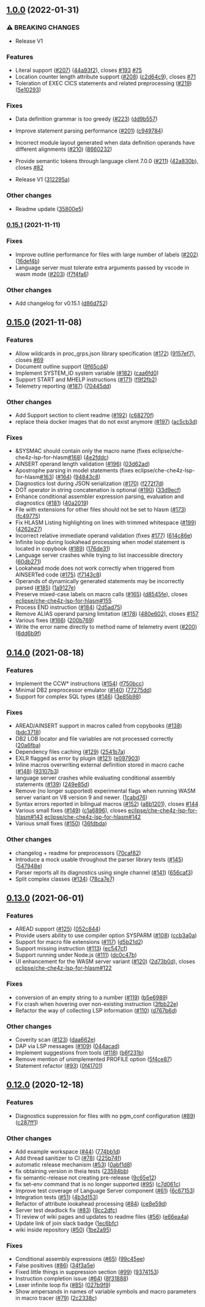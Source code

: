 ## [1.0.0](https://github.com/eclipse/che-che4z-lsp-for-hlasm/compare/0.15.1...1.0.0) (2022-01-31)


### ⚠ BREAKING CHANGES

* Release V1

### Features

* Literal support ([#207](https://github.com/eclipse/che-che4z-lsp-for-hlasm/issues/207)) ([44a93f2](https://github.com/eclipse/che-che4z-lsp-for-hlasm/commit/44a93f28a124ba873811f0a5f314e02c1693655f)), closes [#193](https://github.com/eclipse/che-che4z-lsp-for-hlasm/issues/193) [#75](https://github.com/eclipse/che-che4z-lsp-for-hlasm/issues/75)
* Location counter length attribute support ([#208](https://github.com/eclipse/che-che4z-lsp-for-hlasm/issues/208)) ([c2d64c9](https://github.com/eclipse/che-che4z-lsp-for-hlasm/commit/c2d64c9023ce438af7e3737ced4330a9f5f805bb)), closes [#71](https://github.com/eclipse/che-che4z-lsp-for-hlasm/issues/71)
* Toleration of EXEC CICS statements and related preprocessing ([#219](https://github.com/eclipse/che-che4z-lsp-for-hlasm/issues/219)) ([5e10293](https://github.com/eclipse/che-che4z-lsp-for-hlasm/commit/5e10293594d96dcd64446de49c68a83e98a13ca9))


### Fixes

* Data definition grammar is too greedy ([#223](https://github.com/eclipse/che-che4z-lsp-for-hlasm/issues/223)) ([dd9b557](https://github.com/eclipse/che-che4z-lsp-for-hlasm/commit/dd9b55773cb887c6e538872529fbcf5e408f6dca))
* Improve statement parsing performance ([#201](https://github.com/eclipse/che-che4z-lsp-for-hlasm/issues/201)) ([c949784](https://github.com/eclipse/che-che4z-lsp-for-hlasm/commit/c949784a87fb4b48dfdd6c37e54c4e205711da9d))
* Incorrect module layout generated when data definition operands have different alignments ([#210](https://github.com/eclipse/che-che4z-lsp-for-hlasm/issues/210)) ([8660232](https://github.com/eclipse/che-che4z-lsp-for-hlasm/commit/8660232500d8ce38ea1f8d5fe02bac15c590fe2c))
* Provide semantic tokens through language client 7.0.0 ([#211](https://github.com/eclipse/che-che4z-lsp-for-hlasm/issues/211)) ([42a830b](https://github.com/eclipse/che-che4z-lsp-for-hlasm/commit/42a830b52586b358f9ef73dbe72a41a6ce8d7357)), closes [#82](https://github.com/eclipse/che-che4z-lsp-for-hlasm/issues/82)


* Release V1 ([312295a](https://github.com/eclipse/che-che4z-lsp-for-hlasm/commit/312295a53f9b30245dce3f4c07bf05ba4246625e))


### Other changes

* Readme update ([35800e5](https://github.com/eclipse/che-che4z-lsp-for-hlasm/commit/35800e57e560323dd21d24d1a1fe171ea56f8de8))

### [0.15.1](https://github.com/eclipse/che-che4z-lsp-for-hlasm/compare/0.15.0...0.15.1) (2021-11-11)


### Fixes

* Improve outline performance for files with large number of labels ([#202](https://github.com/eclipse/che-che4z-lsp-for-hlasm/issues/202)) ([16def4b](https://github.com/eclipse/che-che4z-lsp-for-hlasm/commit/16def4bb701049a031d7b66fb876daa382c3d4bd))
* Language server must tolerate extra arguments passed by vscode in wasm mode ([#203](https://github.com/eclipse/che-che4z-lsp-for-hlasm/issues/203)) ([f7f4fa6](https://github.com/eclipse/che-che4z-lsp-for-hlasm/commit/f7f4fa6bc6e3555ed093ebf1fcc7f07ff1fad37c))


### Other changes

* Add changelog for v0.15.1 ([d86d752](https://github.com/eclipse/che-che4z-lsp-for-hlasm/commit/d86d752f36512604ecf930b561e402cc8dc77afb))

## [0.15.0](https://github.com/eclipse/che-che4z-lsp-for-hlasm/compare/0.14.0...0.15.0) (2021-11-08)


### Features

* Allow wildcards in proc_grps.json library specification ([#172](https://github.com/eclipse/che-che4z-lsp-for-hlasm/issues/172)) ([9157ef7](https://github.com/eclipse/che-che4z-lsp-for-hlasm/commit/9157ef78e903c80e484eaa6ec6f6970bd4647093)), closes [#69](https://github.com/eclipse/che-che4z-lsp-for-hlasm/issues/69)
* Document outline support ([9f65cd4](https://github.com/eclipse/che-che4z-lsp-for-hlasm/commit/9f65cd4f6a473a349639b49b9836b020ad507788))
* Implement SYSTEM_ID system variable ([#182](https://github.com/eclipse/che-che4z-lsp-for-hlasm/issues/182)) ([caa6fd0](https://github.com/eclipse/che-che4z-lsp-for-hlasm/commit/caa6fd04b380a6735a1379ff77f04b25c99b4cc2))
* Support START and MHELP instructions ([#171](https://github.com/eclipse/che-che4z-lsp-for-hlasm/issues/171)) ([f9f2fb2](https://github.com/eclipse/che-che4z-lsp-for-hlasm/commit/f9f2fb2852a7feed5e1fdca4a771588b15758762))
* Telemetry reporting ([#187](https://github.com/eclipse/che-che4z-lsp-for-hlasm/issues/187)) ([70445dd](https://github.com/eclipse/che-che4z-lsp-for-hlasm/commit/70445ddd3db3d1a8344aa151c7651c5e802459aa))


### Other changes

* Add Support section to client readme ([#192](https://github.com/eclipse/che-che4z-lsp-for-hlasm/issues/192)) ([c68270f](https://github.com/eclipse/che-che4z-lsp-for-hlasm/commit/c68270f53cfd9f6bf15289d35d75bb8fa75ddb84))
* replace theia docker images that do not exist anymore ([#197](https://github.com/eclipse/che-che4z-lsp-for-hlasm/issues/197)) ([ac5cb3d](https://github.com/eclipse/che-che4z-lsp-for-hlasm/commit/ac5cb3df74f0a80d8cab481469255e251854f3f8))


### Fixes

* &SYSMAC should contain only the macro name (fixes eclipse/che-che4z-lsp-for-hlasm[#168](https://github.com/eclipse/che-che4z-lsp-for-hlasm/issues/168)) ([4e2fddc](https://github.com/eclipse/che-che4z-lsp-for-hlasm/commit/4e2fddce850712783d6cfb14091af21692076a53))
* AINSERT operand length validation ([#196](https://github.com/eclipse/che-che4z-lsp-for-hlasm/issues/196)) ([03d62ad](https://github.com/eclipse/che-che4z-lsp-for-hlasm/commit/03d62ad65d1ed4167f60f7e41c6319118955dca5))
* Apostrophe parsing in model statements (fixes eclipse/che-che4z-lsp-for-hlasm[#163](https://github.com/eclipse/che-che4z-lsp-for-hlasm/issues/163)) ([#164](https://github.com/eclipse/che-che4z-lsp-for-hlasm/issues/164)) ([94843c8](https://github.com/eclipse/che-che4z-lsp-for-hlasm/commit/94843c8a8facdc621058b00100129331da67e66a))
* Diagnostics lost during JSON serialization ([#170](https://github.com/eclipse/che-che4z-lsp-for-hlasm/issues/170)) ([f272f7d](https://github.com/eclipse/che-che4z-lsp-for-hlasm/commit/f272f7d9820488a9ecda52d909679f67507cf2b7))
* DOT operator in string concatenation is optional ([#190](https://github.com/eclipse/che-che4z-lsp-for-hlasm/issues/190)) ([33d9ecf](https://github.com/eclipse/che-che4z-lsp-for-hlasm/commit/33d9ecfd14b7a9418418c640d164f7c1f6c73fc0))
* Enhance conditional assembler expression parsing, evaluation and diagnostics ([#181](https://github.com/eclipse/che-che4z-lsp-for-hlasm/issues/181)) ([40a2019](https://github.com/eclipse/che-che4z-lsp-for-hlasm/commit/40a2019b59e8fdc240b65da9537145b87e524de1))
* File with extensions for other files should not be set to hlasm ([#173](https://github.com/eclipse/che-che4z-lsp-for-hlasm/issues/173)) ([fc49775](https://github.com/eclipse/che-che4z-lsp-for-hlasm/commit/fc497751149b72c2b2a318b618928adabcd18032))
* Fix HLASM Listing highlighting on lines with trimmed whitespace ([#199](https://github.com/eclipse/che-che4z-lsp-for-hlasm/issues/199)) ([4262e27](https://github.com/eclipse/che-che4z-lsp-for-hlasm/commit/4262e27861eef1aa7ed87fd8bcac898e6b679bff))
* Incorrect relative immediate operand validation (fixes [#177](https://github.com/eclipse/che-che4z-lsp-for-hlasm/issues/177)) ([614c86e](https://github.com/eclipse/che-che4z-lsp-for-hlasm/commit/614c86e844fa7ff47c86b9ceec52f484e0d672aa))
* Infinite loop during lookahead processing when model statement is located in copybook ([#189](https://github.com/eclipse/che-che4z-lsp-for-hlasm/issues/189)) ([176de31](https://github.com/eclipse/che-che4z-lsp-for-hlasm/commit/176de31a040fe67e59a8abcf2852a63a3a1af5c1))
* Language server crashes while trying to list inaccessible directory ([60db271](https://github.com/eclipse/che-che4z-lsp-for-hlasm/commit/60db2715b7a5356a102d80bb22a3add834b00a53))
* Lookahead mode does not work correctly when triggered from AINSERTed code ([#175](https://github.com/eclipse/che-che4z-lsp-for-hlasm/issues/175)) ([f7143c8](https://github.com/eclipse/che-che4z-lsp-for-hlasm/commit/f7143c8326f5ddbdea46827e7ccd2a700c841a33))
* Operands of dynamically generated statements may be incorrectly parsed ([#185](https://github.com/eclipse/che-che4z-lsp-for-hlasm/issues/185)) ([1a9127e](https://github.com/eclipse/che-che4z-lsp-for-hlasm/commit/1a9127e509cd0cf4137a3bc4a6d92ab742cb616f))
* Preserve mixed-case labels on macro calls ([#165](https://github.com/eclipse/che-che4z-lsp-for-hlasm/issues/165)) ([d8545fe](https://github.com/eclipse/che-che4z-lsp-for-hlasm/commit/d8545fee66cf2987d9cdf179529df4d7987d9c6e)), closes [eclipse/che-che4z-lsp-for-hlasm#155](https://github.com/eclipse/che-che4z-lsp-for-hlasm/issues/155)
* Process END instruction ([#184](https://github.com/eclipse/che-che4z-lsp-for-hlasm/issues/184)) ([2d5ad75](https://github.com/eclipse/che-che4z-lsp-for-hlasm/commit/2d5ad7593f78a50483d528568996a4e6af701581))
* Remove ALIAS operand parsing limitation ([#178](https://github.com/eclipse/che-che4z-lsp-for-hlasm/issues/178)) ([480e602](https://github.com/eclipse/che-che4z-lsp-for-hlasm/commit/480e602c30fc6cf0cddcd017ee4abe66d75fc043)), closes [#157](https://github.com/eclipse/che-che4z-lsp-for-hlasm/issues/157)
* Various fixes ([#166](https://github.com/eclipse/che-che4z-lsp-for-hlasm/issues/166)) ([200b769](https://github.com/eclipse/che-che4z-lsp-for-hlasm/commit/200b769e5da0082be264971fdc4a916d63426211))
* Write the error name directly to method name of telemetry event ([#200](https://github.com/eclipse/che-che4z-lsp-for-hlasm/issues/200)) ([6dd6b9f](https://github.com/eclipse/che-che4z-lsp-for-hlasm/commit/6dd6b9f91cfb10791809c5e4b833a4e1a78e693c))

## [0.14.0](https://github.com/eclipse/che-che4z-lsp-for-hlasm/compare/0.13.0...0.14.0) (2021-08-18)


### Features

* Implement the CCW* instructions ([#154](https://github.com/eclipse/che-che4z-lsp-for-hlasm/issues/154)) ([f750bcc](https://github.com/eclipse/che-che4z-lsp-for-hlasm/commit/f750bccc051abea4b1141a71720df109f0a3a670))
* Minimal DB2 preprocessor emulator ([#140](https://github.com/eclipse/che-che4z-lsp-for-hlasm/issues/140)) ([77275dd](https://github.com/eclipse/che-che4z-lsp-for-hlasm/commit/77275dd91e8a8ba40ca8a60bd2d47435ccf39ff5))
* Support for complex SQL types ([#146](https://github.com/eclipse/che-che4z-lsp-for-hlasm/issues/146)) ([3e85b98](https://github.com/eclipse/che-che4z-lsp-for-hlasm/commit/3e85b98b476eb0b66566a9e729d540fe8fbb8f36))


### Fixes

* AREAD/AINSERT support in macros called from copybooks ([#138](https://github.com/eclipse/che-che4z-lsp-for-hlasm/issues/138)) ([bdc3718](https://github.com/eclipse/che-che4z-lsp-for-hlasm/commit/bdc371894730eef021f08f8cadb45f07d622ba6e))
* DB2 LOB locator and file variables are not processed correctly ([20a6fba](https://github.com/eclipse/che-che4z-lsp-for-hlasm/commit/20a6fba747ca19682806eeadeef1ced851b881ea))
* Dependency files caching ([#129](https://github.com/eclipse/che-che4z-lsp-for-hlasm/issues/129)) ([2541b7a](https://github.com/eclipse/che-che4z-lsp-for-hlasm/commit/2541b7a18070e10071b5586827659f6695d54755))
* EXLR flagged as error by plugin ([#121](https://github.com/eclipse/che-che4z-lsp-for-hlasm/issues/121)) ([e097903](https://github.com/eclipse/che-che4z-lsp-for-hlasm/commit/e097903698dcafac65c3ccc01faea6a78e9cc85d))
* Inline macros overwriting external definition stored in macro cache ([#148](https://github.com/eclipse/che-che4z-lsp-for-hlasm/issues/148)) ([93107b3](https://github.com/eclipse/che-che4z-lsp-for-hlasm/commit/93107b315298ce9b3f5652f28b8ad7a3b8a7dbf3))
* language server crashes while evaluating conditional assembly statements ([#139](https://github.com/eclipse/che-che4z-lsp-for-hlasm/issues/139)) ([249e85d](https://github.com/eclipse/che-che4z-lsp-for-hlasm/commit/249e85d2da17caca532d8fadd8517f215a4dbfd4))
* Remove (no longer supported) experimental flags when running WASM server variant on V8 version 9 and newer. ([1cabd76](https://github.com/eclipse/che-che4z-lsp-for-hlasm/commit/1cabd76999fdffa7a8e700e943813c9f41ac3431))
* Syntax errors reported in bilingual macros ([#152](https://github.com/eclipse/che-che4z-lsp-for-hlasm/issues/152)) ([a8b1201](https://github.com/eclipse/che-che4z-lsp-for-hlasm/commit/a8b1201c7cddef5c9d5b5a00b6ae71d3a6e75641)), closes [#144](https://github.com/eclipse/che-che4z-lsp-for-hlasm/issues/144)
* Various small fixes ([#149](https://github.com/eclipse/che-che4z-lsp-for-hlasm/issues/149)) ([c1a6896](https://github.com/eclipse/che-che4z-lsp-for-hlasm/commit/c1a6896ed799efa91f9cc7ff10f5f5d6b7981de3)), closes [eclipse/che-che4z-lsp-for-hlasm#143](https://github.com/eclipse/che-che4z-lsp-for-hlasm/issues/143) [eclipse/che-che4z-lsp-for-hlasm#142](https://github.com/eclipse/che-che4z-lsp-for-hlasm/issues/142)
* Various small fixes ([#150](https://github.com/eclipse/che-che4z-lsp-for-hlasm/issues/150)) ([36fdbda](https://github.com/eclipse/che-che4z-lsp-for-hlasm/commit/36fdbda1ca93e5a3d4ca173f6253f2b04c6ed53f))


### Other changes

* changelog + readme for preprocessors ([70caf82](https://github.com/eclipse/che-che4z-lsp-for-hlasm/commit/70caf8292ca64b82f94533de3b83002f42a20168))
* Introduce a  mock usable throughout the parser library tests ([#145](https://github.com/eclipse/che-che4z-lsp-for-hlasm/issues/145)) ([547948e](https://github.com/eclipse/che-che4z-lsp-for-hlasm/commit/547948e1a82f701338aa42de57c7f4e18f58c408))
* Parser reports all its diagnostics using single channel ([#141](https://github.com/eclipse/che-che4z-lsp-for-hlasm/issues/141)) ([656caf3](https://github.com/eclipse/che-che4z-lsp-for-hlasm/commit/656caf3a21d231713b7d66a8cdbf26091a4a20ac))
* Split complex classes ([#134](https://github.com/eclipse/che-che4z-lsp-for-hlasm/issues/134)) ([78ca7e7](https://github.com/eclipse/che-che4z-lsp-for-hlasm/commit/78ca7e75189df5123379110b2e1bb20b7552143e))

## [0.13.0](https://github.com/eclipse/che-che4z-lsp-for-hlasm/compare/0.12.0...0.13.0) (2021-06-01)


### Features

* AREAD support ([#125](https://github.com/eclipse/che-che4z-lsp-for-hlasm/issues/125)) ([052c844](https://github.com/eclipse/che-che4z-lsp-for-hlasm/commit/052c84463cdd2bb390877ae682abca385a4c05ca))
* Provide users ability to use compiler option SYSPARM ([#108](https://github.com/eclipse/che-che4z-lsp-for-hlasm/issues/108)) ([ccb3a0a](https://github.com/eclipse/che-che4z-lsp-for-hlasm/commit/ccb3a0a38ef562cbee9ae2348ef278d352ced74a))
* Support for macro file extensions ([#117](https://github.com/eclipse/che-che4z-lsp-for-hlasm/issues/117)) ([d5b21d2](https://github.com/eclipse/che-che4z-lsp-for-hlasm/commit/d5b21d2f37b815da3a6bc9dfaa3da3ee5ad87c68))
* Support missing instruction ([#113](https://github.com/eclipse/che-che4z-lsp-for-hlasm/issues/113)) ([ec547cf](https://github.com/eclipse/che-che4z-lsp-for-hlasm/commit/ec547cf29a071167e6acffed3eac1900daf8df66))
* Support running under Node.js ([#111](https://github.com/eclipse/che-che4z-lsp-for-hlasm/issues/111)) ([dc0c47b](https://github.com/eclipse/che-che4z-lsp-for-hlasm/commit/dc0c47bd756e293c0724c6e4a25b85a632aa3f46))
* UI enhancement for the WASM server variant ([#120](https://github.com/eclipse/che-che4z-lsp-for-hlasm/issues/120)) ([2d73b0d](https://github.com/eclipse/che-che4z-lsp-for-hlasm/commit/2d73b0db89b522e8b53fc39b0ed1fc526edd5fe3)), closes [eclipse/che-che4z-lsp-for-hlasm#122](https://github.com/eclipse/che-che4z-lsp-for-hlasm/issues/122)


### Fixes

* conversion of an empty string to a number ([#119](https://github.com/eclipse/che-che4z-lsp-for-hlasm/issues/119)) ([b5e6989](https://github.com/eclipse/che-che4z-lsp-for-hlasm/commit/b5e69896f9daed795e3c0ea62c89dd5eeec3a1bd))
* Fix crash when hovering over non-existing instruction ([3fbb22e](https://github.com/eclipse/che-che4z-lsp-for-hlasm/commit/3fbb22ee1837fc38ef2709cb5252c447b67e60b2))
* Refactor the way of collecting LSP information ([#110](https://github.com/eclipse/che-che4z-lsp-for-hlasm/issues/110)) ([d767b6d](https://github.com/eclipse/che-che4z-lsp-for-hlasm/commit/d767b6d2860fbe90e25d9d5e9e876a1fa8fff4cd))


### Other changes

* Coverity scan ([#123](https://github.com/eclipse/che-che4z-lsp-for-hlasm/issues/123)) ([daa662e](https://github.com/eclipse/che-che4z-lsp-for-hlasm/commit/daa662ee8e02f1e5fd41f912c2ab099225faee1b))
* DAP via LSP messages ([#109](https://github.com/eclipse/che-che4z-lsp-for-hlasm/issues/109)) ([044acad](https://github.com/eclipse/che-che4z-lsp-for-hlasm/commit/044acad3e5a57610d19492f79b90d759bb7d10d4))
* Implement suggestions from tools ([#118](https://github.com/eclipse/che-che4z-lsp-for-hlasm/issues/118)) ([b6f231b](https://github.com/eclipse/che-che4z-lsp-for-hlasm/commit/b6f231b01a8862eb415f6f00a2105fccc5a78934))
* Remove mention of unimplemented PROFILE option ([5f4ce87](https://github.com/eclipse/che-che4z-lsp-for-hlasm/commit/5f4ce87e653e700331455c04c9307297d633910a))
* Statement refactor ([#93](https://github.com/eclipse/che-che4z-lsp-for-hlasm/issues/93)) ([0f41701](https://github.com/eclipse/che-che4z-lsp-for-hlasm/commit/0f41701b3a23405d0e4e63f66700efe2eac22c46))

## [0.12.0](https://github.com/eclipse/che-che4z-lsp-for-hlasm/compare/0.11.1...0.12.0) (2020-12-18)


### Features

* Diagnostics suppression for files with no pgm_conf configuration ([#89](https://github.com/eclipse/che-che4z-lsp-for-hlasm/issues/89)) ([c287ff1](https://github.com/eclipse/che-che4z-lsp-for-hlasm/commit/c287ff13e166edf7a191fbf5482a125648b8986a))


### Other changes

* Add example workspace ([#44](https://github.com/eclipse/che-che4z-lsp-for-hlasm/issues/44)) ([774bb1d](https://github.com/eclipse/che-che4z-lsp-for-hlasm/commit/774bb1dde75bdaf6456a6bf0b40bceca76760053))
* Add thread sanitizer to CI ([#78](https://github.com/eclipse/che-che4z-lsp-for-hlasm/issues/78)) ([225b74f](https://github.com/eclipse/che-che4z-lsp-for-hlasm/commit/225b74f408a29b1288a4f394cd79b23b31dc5295))
* automatic release mechanism ([#53](https://github.com/eclipse/che-che4z-lsp-for-hlasm/issues/53)) ([0abf1d8](https://github.com/eclipse/che-che4z-lsp-for-hlasm/commit/0abf1d8a35d41c9095cd57135f789a0e7b4e5036))
* fix obtaining version in theia tests ([23594bb](https://github.com/eclipse/che-che4z-lsp-for-hlasm/commit/23594bb86207fa70f67ab5bb3e3f8df63fa7722f))
* fix semantic-release not creating pre-release ([9c65e12](https://github.com/eclipse/che-che4z-lsp-for-hlasm/commit/9c65e12ae598463d994874fa88d5da9ecc511639))
* fix set-env command that is no longer supported ([#95](https://github.com/eclipse/che-che4z-lsp-for-hlasm/issues/95)) ([c7d061c](https://github.com/eclipse/che-che4z-lsp-for-hlasm/commit/c7d061cfa0bab6e9c1715c0ec7b2d265f3ff3e71))
* Improve test coverage of Language Server component ([#61](https://github.com/eclipse/che-che4z-lsp-for-hlasm/issues/61)) ([6c67153](https://github.com/eclipse/che-che4z-lsp-for-hlasm/commit/6c671533c28e180ddc369b74966af5bbedcc0b1e))
* Integration tests ([#51](https://github.com/eclipse/che-che4z-lsp-for-hlasm/issues/51)) ([4b3d153](https://github.com/eclipse/che-che4z-lsp-for-hlasm/commit/4b3d1531014a2601848168df6d52af2eb7e5890c))
* Refactor of attribute lookahead processing ([#84](https://github.com/eclipse/che-che4z-lsp-for-hlasm/issues/84)) ([ce8e59d](https://github.com/eclipse/che-che4z-lsp-for-hlasm/commit/ce8e59df8415935be2e007459d62ecd23ee0adad))
* Server test deadlock fix ([#83](https://github.com/eclipse/che-che4z-lsp-for-hlasm/issues/83)) ([9cc2dfc](https://github.com/eclipse/che-che4z-lsp-for-hlasm/commit/9cc2dfc33404671df2dea213e146f33ce6ee4e3b))
* TI review of wiki pages and updates to readme files ([#56](https://github.com/eclipse/che-che4z-lsp-for-hlasm/issues/56)) ([e66ea4a](https://github.com/eclipse/che-che4z-lsp-for-hlasm/commit/e66ea4a823485335ea58fda14abf024743b95852))
* Update link of join slack badge ([1ec6bfc](https://github.com/eclipse/che-che4z-lsp-for-hlasm/commit/1ec6bfc7fbf239a8474659c1362e8c3fc642b753))
* wiki inside repository ([#50](https://github.com/eclipse/che-che4z-lsp-for-hlasm/issues/50)) ([1be2a95](https://github.com/eclipse/che-che4z-lsp-for-hlasm/commit/1be2a9594e050b49f26c30ea9b3a625cd5942825))


### Fixes

* Conditional assembly expressions ([#65](https://github.com/eclipse/che-che4z-lsp-for-hlasm/issues/65)) ([99c45ee](https://github.com/eclipse/che-che4z-lsp-for-hlasm/commit/99c45ee0a45d4b54b4c043e79afb92b73edee935))
* False positives ([#86](https://github.com/eclipse/che-che4z-lsp-for-hlasm/issues/86)) ([34f3a5e](https://github.com/eclipse/che-che4z-lsp-for-hlasm/commit/34f3a5ec52e38f3d21471bfb49962e991d348f99))
* Fixed little things in suppression section ([#99](https://github.com/eclipse/che-che4z-lsp-for-hlasm/issues/99)) ([9374153](https://github.com/eclipse/che-che4z-lsp-for-hlasm/commit/937415380644e2f26f51ff2fd6b7aa4ab462da41))
* Instruction completion issue ([#64](https://github.com/eclipse/che-che4z-lsp-for-hlasm/issues/64)) ([8f31888](https://github.com/eclipse/che-che4z-lsp-for-hlasm/commit/8f3188848a56dd6a1e90aa1a2da107dbeed4e8ab))
* Lexer infinite loop fix ([#85](https://github.com/eclipse/che-che4z-lsp-for-hlasm/issues/85)) ([027b9f9](https://github.com/eclipse/che-che4z-lsp-for-hlasm/commit/027b9f99a28ad5a60c9b0f0ed9762a2d643f8610))
* Show ampersands in names of variable symbols and macro parameters in macro tracer ([#79](https://github.com/eclipse/che-che4z-lsp-for-hlasm/issues/79)) ([2c2338c](https://github.com/eclipse/che-che4z-lsp-for-hlasm/commit/2c2338c89fb1f7aeb34fdb3315cf102a66ad3ddd))

